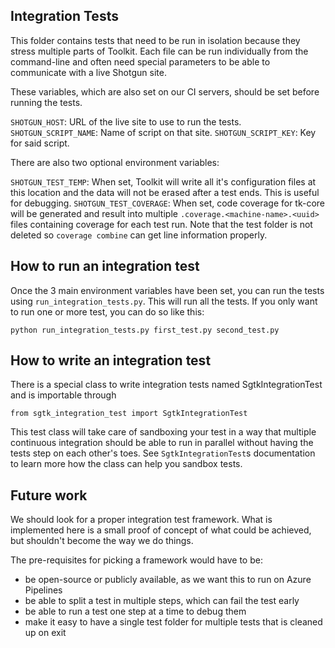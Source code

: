 Integration Tests
-----------------

This folder contains tests that need to be run in isolation because they stress multiple parts of Toolkit. Each file can be run individually from the command-line and often need special parameters to be able to communicate with a live Shotgun site.

These variables, which are also set on our CI servers, should be set before running the tests.

`SHOTGUN_HOST`: URL of the live site to use to run the tests.
`SHOTGUN_SCRIPT_NAME`: Name of script on that site.
`SHOTGUN_SCRIPT_KEY`: Key for said script.

There are also two optional environment variables:

`SHOTGUN_TEST_TEMP`: When set, Toolkit will write all it's configuration files at this location and the data will not be erased after a test ends. This is useful for debugging.
`SHOTGUN_TEST_COVERAGE`: When set, code coverage for tk-core will be generated and result into multiple `.coverage.<machine-name>.<uuid>` files containing coverage for each test run. Note that the test folder is not deleted so `coverage combine` can get line information properly.

How to run an integration test
------------------------------
Once the 3 main environment variables have been set, you can run the tests using `run_integration_tests.py`. This will run all the tests. If you only want to run one or more test, you can do so like this:

    python run_integration_tests.py first_test.py second_test.py

How to write an integration test
--------------------------------

There is a special class to write integration tests named SgtkIntegrationTest and is importable through

    from sgtk_integration_test import SgtkIntegrationTest

This test class will take care of sandboxing your test in a way that multiple continuous integration
should be able to run in parallel without having the tests step on each other's toes. See `SgtkIntegrationTest`s
documentation to learn more how the class can help you sandbox tests.

Future work
-----------

We should look for a proper integration test framework. What is implemented here
is a small proof of concept of what could be achieved, but shouldn't become
the way we do things.

The pre-requisites for picking a framework would have to be:

- be open-source or publicly available, as we want this to run on Azure Pipelines
- be able to split a test in multiple steps, which can fail the test early
- be able to run a test one step at a time to debug them
- make it easy to have a single test folder for multiple tests that is cleaned up on exit
